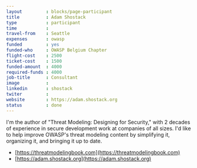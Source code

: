 ```yaml
---
layout         : blocks/page-participant
title          : Adam Shostack
type           : participant
time           :
travel-from    : Seattle
expenses       : owasp
funded         : yes
funded-who     : OWASP Belgium Chapter
flight-cost    : 2500
ticket-cost    : 1500
funded-amount  : 4000
required-funds : 4000
job-title      : Consultant
image          :
linkedin       : shostack
twiter         :
website        : https://adam.shostack.org
status         : done
---
```


I'm the author of "Threat Modeling: Designing for Security," with 2 decades of experience in secure development work at companies of all sizes.  I'd like to help improve OWASP's threat modeling content by simplifying it, organizing it, and bringing it up to date.

- [https://threatmodelingbook.com](https://threatmodelingbook.com)
- [https://adam.shostack.org](https://adam.shostack.org)
